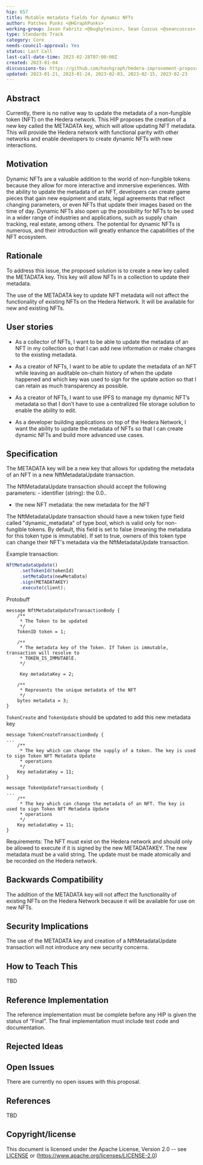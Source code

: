```yaml
---
hip: 657
title: Mutable metadata fields for dynamic NFTs
author: Patches Punks <@HGraphPunks>
working-group: Jason Fabritz <@bugbytesinc>, Sean Cuscus <@seancuscus>, Cooper Kunz <@Cooper-Kunz>, May Chan <@rocketmay>, Burstall Stowerling <@Burstall>, Ian Holsman <@web3-nomad>, Ashe Oro <@Ashe-Oro>, Michael Garber <@mgarbs>, Paul Sullivan <@paulgs9988>
type: Standards Track
category: Core
needs-council-approval: Yes
status: Last Call
last-call-date-time: 2023-02-28T07:00:00Z
created: 2023-01-04
discussions-to: https://github.com/hashgraph/hedera-improvement-proposal/discussions/607
updated: 2023-01-21, 2023-01-24, 2023-02-03, 2023-02-15, 2023-02-23
---
```



## Abstract


Currently, there is no native way to update the metadata of a non-fungible token (NFT) on the Hedera network. This HIP proposes the creation of a new key called the METADATA key, which will allow updating NFT metadata. This will provide the Hedera network with functional parity with other networks and enable developers to create dynamic NFTs with new interactions.


## Motivation


Dynamic NFTs are a valuable addition to the world of non-fungible tokens because they allow for more interactive and immersive experiences. With the ability to update the metadata of an NFT, developers can create game pieces that gain new equipment and stats, legal agreements that reflect changing parameters, or even NFTs that update their images based on the time of day. Dynamic NFTs also open up the possibility for NFTs to be used in a wider range of industries and applications, such as supply chain tracking, real estate, among others. The potential for dynamic NFTs is numerous, and their introduction will greatly enhance the capabilities of the NFT ecosystem.


## Rationale


To address this issue, the proposed solution is to create a new key called the METADATA key. This key will allow NFTs in a collection to update their metadata.


The use of the METADATA key to update NFT metadata will not affect the functionality of existing NFTs on the Hedera Network. It will be available for new and existing NFTs.


## User stories


- As a collector of NFTs, I want to be able to update the metadata of an NFT in my collection so that I can add new information or make changes to the existing metadata.


- As a creator of NFTs, I want to be able to update the metadata of an NFT while leaving an auditable on-chain history of when the update happened and which key was used to sign for the update action so that I can retain as much transparency as possible. 


- As a creator of NFTs, I want to use IPFS to manage my dynamic NFT’s metadata so that I don’t have to use a centralized file storage solution to enable the ability to edit.  


- As a developer building applications on top of the Hedera Network, I want the ability to update the metadata of NFTs so that I can create dynamic NFTs and build more advanced use cases.


## Specification


The METADATA key will be a new key that allows for updating the metadata of an NFT in a new NftMetadataUpdate transaction.

The NftMetadataUpdate transaction should accept the following parameters:
	- identifier (string): the 0.0.<token-type>.<serial-no>
- the new NFT metadata: the new metadata for the NFT


The NftMetadataUpdate transaction should have a new token type field called "dynamic_metadata" of type bool, which is valid only for non-fungible tokens. By default, this field is set to false (meaning the metadata for this token type is immutable). If set to true, owners of this token type can change their NFT's metadata via the NftMetadataUpdate transaction.


Example transaction:
```js
NftMetadataUpdate()
     .setTokenId(tokenId)
     .setMetaData(newMetaData)
     .sign(METADATAKEY)
     .execute(client);
```


Protobuff
```
message NftMetadataUpdateTransactionBody {
    /**
     * The Token to be updated
     */
    TokenID token = 1;

    /**
     * The metadata key of the Token. If Token is immutable, transaction will resolve to
     * TOKEN_IS_IMMUTABlE.
     */
     
     Key metadataKey = 2;

    /**
     * Represents the unique metadata of the NFT
     */
    bytes metadata = 3;
}
```


`TokenCreate` and `TokenUpdate` should be updated to add this new metadata key

```
message TokenCreateTransactionBody {
...
    /**
     * The key which can change the supply of a token. The key is used to sign Token NFT Metadata Update
     * operations
     */
    Key metadataKey = 11;
}

message TokenUpdateTransactionBody {
...
    /**
     * The key which can change the metadata of an NFT. The key is used to sign Token NFT Metadata Update
     * operations
     */
    Key metadataKey = 11;
}
```


Requirements: The NFT must exist on the Hedera network and should only be allowed to execute if it is signed by the new METADATAKEY. The new metadata must be a valid string. The update must be made atomically and be recorded on the Hedera network.

## Backwards Compatibility


The addition of the METADATA key will not affect the functionality of existing NFTs on the Hedera Network because it will be available for use on new NFTs.

## Security Implications


The use of the METADATA key and creation of a NftMetadataUpdate transaction will not introduce any new security concerns.

## How to Teach This
TBD



## Reference Implementation


The reference implementation must be complete before any HIP is given the status of “Final”. The final implementation must include test code and documentation.


## Rejected Ideas


## Open Issues


There are currently no open issues with this proposal.


## References
TBD



## Copyright/license


This document is licensed under the Apache License, Version 2.0 -- see [LICENSE](../LICENSE) or (https://www.apache.org/licenses/LICENSE-2.0)
